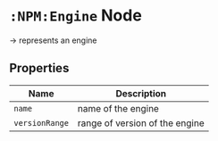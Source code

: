 # `:NPM:Engine` Node  
  
-> represents an engine
  
## Properties  
  
| Name           | Description                    |
| -------------- | ------------------------------ |
| `name`         | name of the engine             |
| `versionRange` | range of version of the engine |
